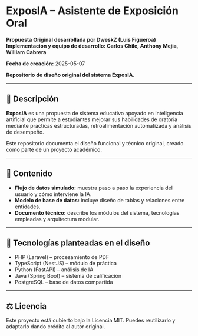 # ExposIA – Asistente de Exposición Oral

**Propuesta Original desarrollada por DweskZ (Luis Figueroa)**  
**Implementacion y equipo de desarrollo: Carlos Chile, Anthony Mejia, William Cabrera**

**Fecha de creación:** 2025-05-07  

**Repositorio de diseño original del sistema ExposIA.**

---

## 🧠 Descripción

**ExposIA** es una propuesta de sistema educativo apoyado en inteligencia artificial que permite a estudiantes mejorar sus habilidades de oratoria mediante prácticas estructuradas, retroalimentación automatizada y análisis de desempeño.

Este repositorio documenta el diseño funcional y técnico original, creado como parte de un proyecto académico.

---

## 📁 Contenido

- **Flujo de datos simulado:** muestra paso a paso la experiencia del usuario y cómo interviene la IA.
- **Modelo de base de datos:** incluye diseño de tablas y relaciones entre entidades.
- **Documento técnico:** describe los módulos del sistema, tecnologías empleadas y arquitectura modular.

---

## 🔧 Tecnologías planteadas en el diseño

- PHP (Laravel) – procesamiento de PDF
- TypeScript (NestJS) – módulo de práctica
- Python (FastAPI) – análisis de IA
- Java (Spring Boot) – sistema de calificación
- PostgreSQL – base de datos compartida

---

## ⚖️ Licencia

Este proyecto está cubierto bajo la Licencia MIT. Puedes reutilizarlo y adaptarlo dando crédito al autor original.
